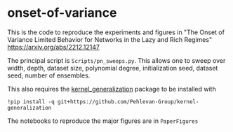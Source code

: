 # onset-of-variance
This is the code to reproduce the experiments and figures in "The Onset of Variance Limited Behavior for Networks in the Lazy and Rich Regimes" https://arxiv.org/abs/2212.12147

The principal script is `Scripts/pn_sweeps.py`. This allows one to sweep over width, depth, dataset size, polynomial degree, initialization seed, dataset seed, number of ensembles. 
 
This also requires the [kernel_generalization](https://github.com/Pehlevan-Group/kernel-generalization/tree/main) package to be installed with

    !pip install -q git+https://github.com/Pehlevan-Group/kernel-generalization

The notebooks to reproduce the major figures are in `PaperFigures`

